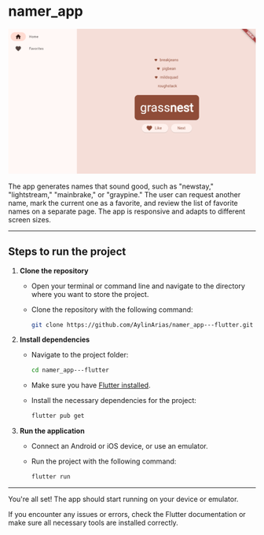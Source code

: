 # namer_app
[![Watch the video](https://github.com/AylinArias/namer_app---flutter/blob/main/namer_app2.png)](https://github.com/AylinArias/namer_app---flutter/blob/main/namer_app_video.mp4?raw=true)

The app generates names that sound good, such as "newstay," "lightstream," "mainbrake," or "graypine." The user can request another name, mark the current one as a favorite, and review the list of favorite names on a separate page. The app is responsive and adapts to different screen sizes.

---

## Steps to run the project

1. **Clone the repository**
   - Open your terminal or command line and navigate to the directory where you want to store the project.
   - Clone the repository with the following command:
   
     ```bash
     git clone https://github.com/AylinArias/namer_app---flutter.git
     ```

2. **Install dependencies**
   - Navigate to the project folder:
   
     ```bash
     cd namer_app---flutter
     ```

   - Make sure you have [Flutter installed](https://flutter.dev/docs/get-started/install).
   - Install the necessary dependencies for the project:
   
     ```bash
     flutter pub get
     ```

3. **Run the application**
   - Connect an Android or iOS device, or use an emulator.
   - Run the project with the following command:
   
     ```bash
     flutter run
     ```

---

You're all set! The app should start running on your device or emulator.

If you encounter any issues or errors, check the Flutter documentation or make sure all necessary tools are installed correctly.
